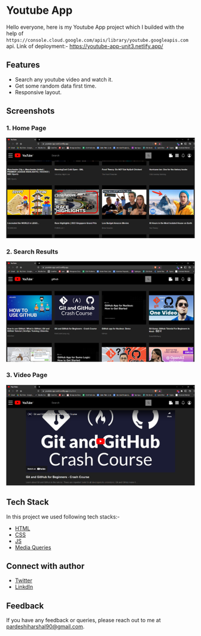 # Youtube App

Hello everyone, here is my Youtube App project which I builded with the help of `https://console.cloud.google.com/apis/library/youtube.googleapis.com` api. Link of deployment:- https://youtube-app-unit3.netlify.app/


## Features

- Search any youtube video and watch it.
- Get some random data first time.
- Responsive layout.


## Screenshots

### 1. Home Page
![Home Page](./assets/homePage.png)
### 2. Search Results
![Search Results](./assets/searchResults.png)
### 3. Video Page
![Video Page](./assets/videoView.png)


## Tech Stack

In this project we used following tech stacks:- 
- [HTML](https://developer.mozilla.org/en-US/docs/Web/HTML)
- [CSS](https://developer.mozilla.org/en-US/docs/Web/CSS)
- [JS](https://developer.mozilla.org/en-US/docs/Web/JavaScript)
- [Media Queries](https://developer.mozilla.org/en-US/docs/Web/CSS/Media_Queries/Using_media_queries)


## Connect with author

- [Twitter](https://twitter.com/harshal258)
- [LinkdIn](https://www.linkedin.com/in/harshalpardeshi/)


## Feedback

If you have any feedback or queries, please reach out to me at pardeshiharshal90@gmail.com.
